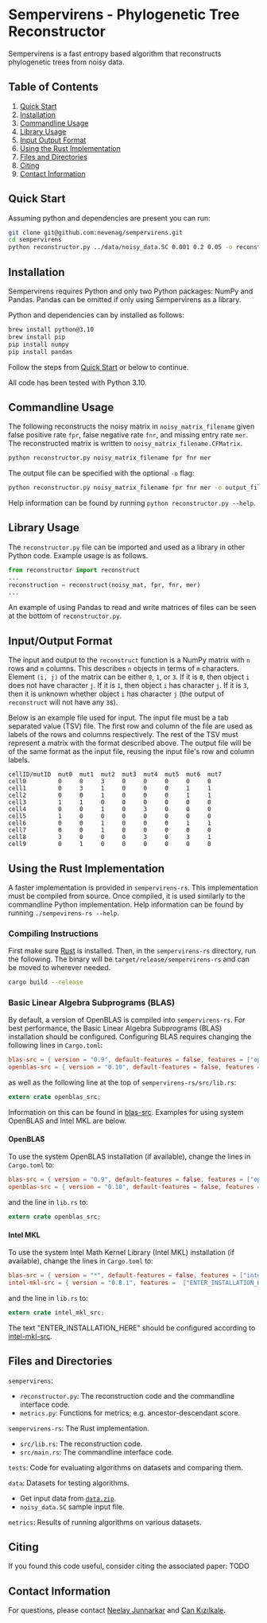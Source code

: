 # Sempervirens - Phylogenetic Tree Reconstructor

Sempervirens is a fast entropy based algorithm that reconstructs phylogenetic trees from noisy data.

## Table of Contents

1. [Quick Start](#QS)
2. [Installation](#Installation)
3. [Commandline Usage](#CLI)
4. [Library Usage](#LIB)
5. [Input Output Format](#IOFormat)
6. [Using the Rust Implementation](#Rust)
7. [Files and Directories](#Files)
8. [Citing](#Citing)
9. [Contact Information](#Contact)

## Quick Start <a name="QS"></a>

Assuming python and dependencies are present you can run:

```bash
git clone git@github.com:nevenag/sempervirens.git
cd sempervirens
python reconstructor.py ../data/noisy_data.SC 0.001 0.2 0.05 -o reconstructed_data.SC.CFMatrix
```

## Installation <a name="Installation"></a>

Sempervirens requires Python and only two Python packages: NumPy and Pandas. Pandas can be omitted if only using Sempervirens as a library. 

Python and dependencies can by installed as follows:

```bash
brew install python@3.10
brew install pip
pip install numpy
pip install pandas
```

Follow the steps from [Quick Start](#QS) or below to continue.

All code has been tested with Python 3.10.

## Commandline Usage <a name="CLI"></a>

The following reconstructs the noisy matrix in `noisy_matrix_filename` given false positive rate `fpr`, false negative rate `fnr`, and missing entry rate `mer`. The reconstructed matrix is written to `noisy_matrix_filename.CFMatrix`.

```bash
python reconstructor.py noisy_matrix_filename fpr fnr mer
```

The output file can be specified with the optional `-o` flag:

```bash
python reconstructor.py noisy_matrix_filename fpr fnr mer -o output_filename
```

Help information can be found by running `python reconstructor.py --help`.

## Library Usage <a name="LIB"></a>

The `reconstructor.py` file can be imported and used as a library in other Python code.
Example usage is as follows.

```python
from reconstructor import reconstruct
...
reconstruction = reconstruct(noisy_mat, fpr, fnr, mer)
...
```

An example of using Pandas to read and write matrices of files can be seen at the bottom of `reconstructor.py`.

## Input/Output Format <a name="IOFormat"></a>

The input and output to the `reconstruct` function is a NumPy matrix with `n` rows and `m` columns. This describes `n` objects in terms of `m` characters. Element `(i, j)` of the matrix can be either `0`, `1`, or `3`. If it is `0`, then object `i` does not have character `j`. If it is `1`, then object `i` has character `j`. If it is `3`, then it is unknown whether object `i` has character `j` (the output of `reconstruct` will not have any `3`s).

Below is an example file used for input. The input file must be a tab separated value (TSV) file. The first row and column of the file are used as labels of the rows and columns respectively. The rest of the TSV must represent a matrix with the format described above. The output file will be of the same format as the input file, reusing the input file's row and column labels.

```text
cellID/mutID  mut0  mut1  mut2  mut3  mut4  mut5  mut6  mut7
cell0         0     0     3     0     0     0     0     0
cell1         0     3     1     0     0     0     1     1
cell2         0     0     1     0     0     0     1     1
cell3         1     1     0     0     0     0     0     0
cell4         0     0     1     0     3     0     0     0
cell5         1     0     0     0     0     0     0     0
cell6         0     0     1     0     0     0     1     1
cell7         0     0     1     0     0     0     0     0
cell8         3     0     0     0     3     0     3     1
cell9         0     1     0     0     0     0     0     0
```

## Using the Rust Implementation <a name="Rust"></a>

A faster implementation is provided in `sempervirens-rs`. This implementation must be compiled from source.
Once compiled, it is used similarly to the commandline Python implementation. Help information can be found by running `./sempevirens-rs --help`.

### Compiling Instructions

First make sure [Rust](https://www.rust-lang.org/) is installed. Then, in the `sempervirens-rs` directory, run the following. The binary will be `target/release/sempervirens-rs` and can be moved to wherever needed.

```bash
cargo build --release
```

### Basic Linear Algebra Subprograms (BLAS)

By default, a version of OpenBLAS is compiled into `sempervirens-rs`.
For best performance, the Basic Linear Algebra Subprograms (BLAS) installation should be configured.
Configuring BLAS requires changing the following lines in `Cargo.toml`:

```toml
blas-src = { version = "0.9", default-features = false, features = ["openblas"] }
openblas-src = { version = "0.10", default-features = false, features = ["cblas", "static"] }
```

as well as the following line at the top of `sempervirens-rs/src/lib.rs`:

```rust
extern crate openblas_src;
```

Information on this can be found in [blas-src](https://docs.rs/blas-src/latest/blas_src/).
Examples for using system OpenBLAS and Intel MKL are below.

#### OpenBLAS

To use the system OpenBLAS installation (if available), change the lines in `Cargo.toml` to:

```toml
blas-src = { version = "0.9", default-features = false, features = ["openblas"] }
openblas-src = { version = "0.10", default-features = false, features = ["cblas", "system"] }
```

and the line in `lib.rs` to:

```rust
extern crate openblas_src;
```

#### Intel MKL

To use the system Intel Math Kernel Library (Intel MKL) installation (if available), change the lines in `Cargo.toml` to:

```toml
blas-src = { version = "*", default-features = false, features = ["intel-mkl"] }
intel-mkl-src = { version = "0.8.1", features =  ["ENTER_INSTALLATION_HERE"] }
```

and the line in `lib.rs` to:

```rust
extern crate intel_mkl_src;
```

The text "ENTER_INSTALLATION_HERE" should be configured according to [intel-mkl-src](https://github.com/rust-math/intel-mkl-src).

## Files and Directories <a name="Files"></a>

`sempervirens`:

* `reconstructor.py`: The reconstruction code and the commandline interface code.
* `metrics.py`: Functions for metrics; e.g. ancestor-descendant score.

`sempervirens-rs`: The Rust implementation.

* `src/lib.rs`: The reconstruction code.
* `src/main.rs`: The commandline interface code.

`tests`: Code for evaluating algorithms on datasets and comparing them. 

`data`: Datasets for testing algorithms.

* Get input data from [`data.zip`](https://github.com/nevenag/sempervirens/blob/main/data.zip).
* `noisy_data.SC` sample input file.

`metrics`: Results of running algorithms on various datasets.

## Citing <a name="Citing"></a>

If you found this code useful, consider citing the associated paper: TODO

## Contact Information <a name="Contact"></a>

For questions, please contact [Neelay Junnarkar](mailto:neelay.junnarkar@berkeley.edu) and [Can Kızılkale](mailto:cankizilkale@lbl.gov).
